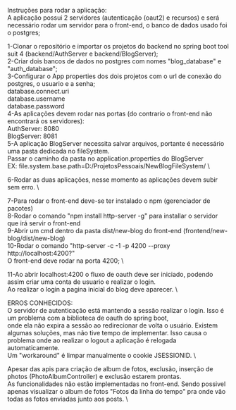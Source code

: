 Instruções para rodar a aplicação:\
A aplicação possui 2 servidores (autenticação (oaut2) e recursos) e será necessário rodar um servidor para o front-end, o banco de dados usado foi o postgres;

1-Clonar o repositório e importar os projetos do backend no spring boot tool suit 4 (backend/AuthServer e backend/BlogServer);\
2-Criar dois bancos de dados no postgres com nomes "blog_database" e "auth_database";\
3-Configurar o App properties dos dois projetos com o url de conexão do postgres, o usuario e a senha;\
      database.connect.uri\
      database.username\
      database.password    \
4-As aplicações devem rodar nas portas (do contrario o front-end não encontrará os servidores): \
      AuthServer: 8080\
      BlogServer: 8081\
5-A aplicação BlogServer necessita salvar arquivos, portante é necessário uma pasta dedicada no fileSystem.\
  Passar o caminho da pasta no application.properties do BlogServer\
    EX: file.system.base.path=D:/ProjetosPessoais/NewBlogFileSystem/ \

6-Rodar as duas aplicações, nesse momento as aplicações devem subir sem erro. \
    
7-Para rodar o front-end deve-se ter instalado o npm (gerenciador de pacotes) \
8-Rodar o comando "npm install http-server -g" para installar o servidor que irá servir o front-end \
9-Abrir um cmd dentro da pasta dist/new-blog do front-end (frontend/new-blog/dist/new-blog) \
10-Rodar o comando "http-server -c -1 -p 4200 --proxy http://localhost:4200?" \
    O front-end deve rodar na porta 4200; \
    
11-Ao abrir localhost:4200 o fluxo de oauth deve ser iniciado, podendo assim criar uma conta de usuario e realizar o login. \
    Ao realizar o login a pagina inicial do blog deve aparecer. \
    
ERROS CONHECIDOS: \
  O servidor de autenticação está mantendo a sessão realizar o login. Isso é um problema com a biblioteca de oauth do spring boot, \
        onde ela não expira a sessão ao redirecionar de volta o usuário. Existem algumas soluções, mas não tive tempo de implementar.
        Isso causa o problema onde ao realizar o logout a aplicação é relogada automaticamente. \
        Um "workaround" é limpar manualmente o cookie JSESSIONID. \
        
  Apesar das apis para criação de album de fotos, exclusão, inserção de photos (PhotoAlbumController) e exclusão estarem prontas. \
  As funcionalidades não estão implementadas no front-end. Sendo possivel apenas visualizar o album de fotos "Fotos da linha do tempo" pra onde vão todas as fotos enviadas junto aos posts. \
    

